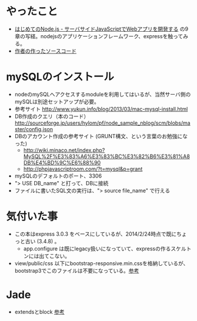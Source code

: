 # やったこと
* [はじめてのNode.js - サーバサイドJavaScriptでWebアプリを開発する](http://www.amazon.co.jp/%E3%81%AF%E3%81%98%E3%82%81%E3%81%A6%E3%81%AENode-js-%E3%82%B5%E3%83%BC%E3%83%90%E3%83%BC%E3%82%B5%E3%82%A4%E3%83%89JavaScript%E3%81%A7Web%E3%82%A2%E3%83%97%E3%83%AA%E3%82%92%E9%96%8B%E7%99%BA%E3%81%99%E3%82%8B-%E6%9D%BE%E5%B3%B6-%E6%B5%A9%E9%81%93/dp/4797370904 "source") の9章の写経。nodejsのアプリケーションフレームワーク、expressを触ってみる。
* [作者の作ったソースコード](http://sourceforge.jp/users/hylom/pf/node_sample_nblog/scm/tree/master/ "sourcecode")


# mySQLのインストール
* nodeのmySQLへアクセスするmoduleを利用してはいるが、当然サーバ側のmySQLは別途セットアップが必要。	
* 参考サイト http://www.yukun.info/blog/2013/03/mac-mysql-install.html
* DB作成のクエリ（本のコード）http://sourceforge.jp/users/hylom/pf/node_sample_nblog/scm/blobs/master/config.json
* DBのアカウント作成の参考サイト (GRUNT構文、という言葉のお勉強になった)
    * http://wiki.minaco.net/index.php?MySQL%2F%E3%83%A6%E3%83%BC%E3%82%B6%E3%81%A8DB%E4%BD%9C%E6%88%90
    * http://phpjavascriptroom.com/?t=mysql&p=grant
* mySQLのデフォルトのポート、3306
* "> USE DB_name" と打って、DBに接続
* ファイルに書いたSQL文の実行は、"> source file_name" で行える

# 気付いた事
* この本はexpress 3.0.3 をベースにしているが、2014/2/24時点で既にちょっと古い (3.4.8) 。
    * app.configure は既にlegacy扱いになっていて、expressの作るスケルトンには出てこない。
* view/public/css 以下にbootstrap-responsive.min.cssを格納しているが、bootstrap3でこのファイルは不要になっている。[参考](http://bootstrap.s1.adexd.net/)

# Jade
* extendsとblock [参考](https://gist.github.com/japboy/5402844#extends-%E3%81%A8-block)

